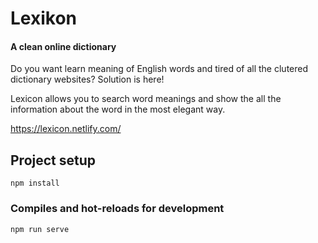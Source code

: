 # Lexikon

#### A clean online dictionary

Do you want learn meaning of English words and tired of all the clutered dictionary websites? Solution is here!

Lexicon allows you to search word meanings and show the all the information about the word in the most elegant way.

https://lexicon.netlify.com/

## Project setup
```
npm install
```

### Compiles and hot-reloads for development
```
npm run serve
```
